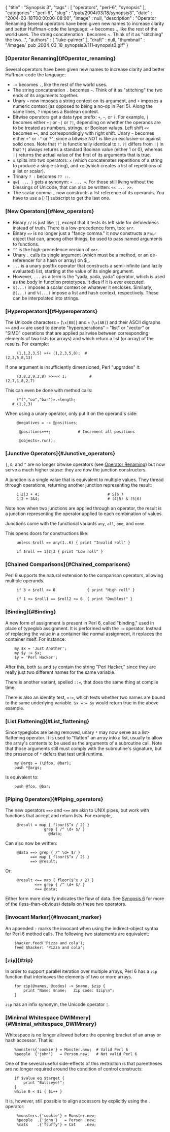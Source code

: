 {
   "title" : "Synopsis 3",
   "tags" : [
      "operators",
      "perl-6",
      "synopsis"
   ],
   "categories" : "perl-6",
   "slug" : "/pub/2004/03/18/synopsis3",
   "date" : "2004-03-18T00:00:00-08:00",
   "image" : null,
   "description" : "Operator Renaming Several operators have been given new names to increase clarity and better Huffman-code the language: -> becomes ., like the rest of the world uses. The string concatenation . becomes ~. Think of it as \"stitching\" the two...",
   "authors" : [
      "luke-palmer"
   ],
   "draft" : null,
   "thumbnail" : "/images/_pub_2004_03_18_synopsis3/111-synopsis3.gif"
}





### [Operator Renaming]{#Operator_renaming}

Several operators have been given new names to increase clarity and
better Huffman-code the language:

-   `->` becomes `.`, like the rest of the world uses.
-   The string concatenation `.` becomes `~`. Think of it as "stitching"
    the two ends of its arguments together.
-   Unary `~` now imposes a string context on its argument, and `+`
    imposes a numeric context (as opposed to being a no-op in Perl 5).
    Along the same lines, `?` imposes a Boolean context.
-   Bitwise operators get a data type prefix: `+`, `~`, or `?`. For
    example, `|` becomes either `+|` or `~|` or `?|`, depending on
    whether the operands are to be treated as numbers, strings, or
    Boolean values. Left shift ` << ` becomes ` +< `, and
    correspondingly with right shift. Unary `~` becomes either `+^` or
    `~^` or `?^`, since a bitwise NOT is like an exclusive-or against
    solid ones. Note that `?^` is functionally identical to `!`. `?|`
    differs from `||` in that `?|` always returns a standard Boolean
    value (either 1 or 0), whereas `||` returns the actual value of the
    first of its arguments that is true.
-   `x` splits into two operators: `x` (which concatenates repetitions
    of a string to produce a single string), and `xx` (which creates a
    list of repetitions of a list or scalar).
-   Trinary `? :` becomes `?? ::`.
-   `qw{ ... }` gets a synonym: ` « ... » `. For those still living
    without the blessings of Unicode, that can also be written:
    `<< ... >>`.
-   The scalar comma `,` now constructs a list reference of its
    operands. You have to use a \[-1\] subscript to get the last one.

### [New Operators]{#New_operators}

-   Binary `//` is just like `||`, except that it tests its left side
    for definedness instead of truth. There is a low-precedence form,
    too: `err`.
-   Binary `=>` is no longer just a "fancy comma." it now constructs a
    `Pair` object that can, among other things, be used to pass named
    arguments to functions.
-   `^^` is the high-precedence version of `xor`.
-   Unary `.` calls its single argument (which must be a method, or an
    de-referencer for a hash or array) on \$\_.
-   `...` is a unary postfix operator that constructs a semi-infinite
    (and lazily evaluated) list, starting at the value of its single
    argument.
-   However, `...` as a term is the "yada, yada, yada" operator, which
    is used as the body in function prototypes. It dies if it is ever
    executed.
-   `$(...)` imposes a scalar context on whatever it encloses.
    Similarly, `@(...)` and `%(...)` impose a list and hash context,
    respectively. These can be interpolated into strings.

### [Hyperoperators]{#Hyperoperators}

The Unicode characters `»` (`\x[BB]`) and `«` (`\x[AB]`) and their ASCII
digraphs `>>` and `<<` are used to denote "hyperoperations" – "list" or
"vector" or "SIMD" operations that are applied pairwise between
corresponding elements of two lists (or arrays) and which return a list
(or array) of the results. For example:

         (1,1,2,3,5) »+« (1,2,3,5,8);  # 
    (2,3,5,8,13)

If one argument is insufficiently dimensioned, Perl "upgrades" it:

         (3,8,2,9,3,8) >>-<< 1;          # 
    (2,7,1,8,2,7)

This can even be done with method calls:

         ("f","oo","bar")».«length; 
       # (1,2,3)

When using a unary operator, only put it on the operand's side:

         @negatives = -« @positives;

          @positions»++;            # Increment all positions

          @objects».run();

### [Junctive Operators]{#Junctive_operators}

`|`, `&`, and `^` are no longer bitwise operators (see [Operator
Renaming](#Operator_Renaming)) but now serve a much higher cause: they
are now the junction constructors.

A junction is a single value that is equivalent to multiple values. They
thread through operations, returning another junction representing the
result:

         1|2|3 + 4;                              # 5|6|7
         1|2 + 3&4;                              # (4|5) & (5|6)

Note how when two junctions are applied through an operator, the result
is a junction representing the operator applied to each combination of
values.

Junctions come with the functional variants `any`, `all`, `one`, and
`none`.

This opens doors for constructions like:

         unless $roll == any(1..6) { print "Invalid roll" }

         if $roll == 1|2|3 { print "Low roll" }

### [Chained Comparisons]{#Chained_comparisons}

Perl 6 supports the natural extension to the comparison operators,
allowing multiple operands.

         if 3 < $roll <= 6              { print "High roll" }
         
         if 1 <= $roll1 == $roll2 <= 6  { print "Doubles!" }

### [Binding]{#Binding}

A new form of assignment is present in Perl 6, called "binding," used in
place of typeglob assignment. It is performed with the `:=` operator.
Instead of replacing the value in a container like normal assignment, it
replaces the container itself. For instance:

        my $x = 'Just Another';
        my $y := $x;
        $y = 'Perl Hacker';

After this, both `$x` and `$y` contain the string "Perl Hacker," since
they are really just two different names for the same variable.

There is another variant, spelled `::=`, that does the same thing at
compile time.

There is also an identity test, `=:=`, which tests whether two names are
bound to the same underlying variable. `$x =:= $y` would return true in
the above example.

### [List Flattening]{#List_flattening}

Since typeglobs are being removed, unary `*` may now serve as a
list-flattening operator. It is used to "flatten" an array into a list,
usually to allow the array's contents to be used as the arguments of a
subroutine call. Note that those arguments still must comply with the
subroutine's signature, but the presence of `*` defers that test until
runtime.

        my @args = (\@foo, @bar);
        push *@args;

Is equivalent to:

        push @foo, @bar;

### [Piping Operators]{#Piping_operators}

The new operators `==>` and `<==` are akin to UNIX pipes, but work with
functions that accept and return lists. For example,

         @result = map { floor($^x / 2) }
                     grep { /^ \d+ $/ }
                       @data;

Can also now be written:

         @data ==> grep { /^ \d+ $/ }
               ==> map { floor($^x / 2) }
               ==> @result;

Or:

         @result <== map { floor($^x / 2) }
                 <== grep { /^ \d+ $/ }
                 <== @data;

Either form more clearly indicates the flow of data. See [Synopsis
6](/pub/a/2003/04/09/synopsis.html) for more of the (less-than-obvious)
details on these two operators.

### [Invocant Marker]{#Invocant_marker}

An appended `:` marks the invocant when using the indirect-object syntax
for Perl 6 method calls. The following two statements are equivalent:

        $hacker.feed('Pizza and cola');
        feed $hacker: 'Pizza and cola';

### [`zip`]{#zip}

In order to support parallel iteration over multiple arrays, Perl 6 has
a `zip` function that interleaves the elements of two or more arrays.

        for zip(@names, @codes) -> $name, $zip {
            print "Name: $name;   Zip code: $zip\n";
        }

`zip` has an infix synonym, the Unicode operator `¦`.

### [Minimal Whitespace DWIMmery]{#Minimal_whitespace_DWIMmery}

Whitespace is no longer allowed before the opening bracket of an array
or hash accessor. That is:

        %monsters{'cookie'} = Monster.new;  # Valid Perl 6
        %people  {'john'}   = Person.new;   # Not valid Perl 6

One of the several useful side-effects of this restriction is that
parentheses are no longer required around the condition of control
constructs:

        if $value eq $target {
            print "Bullseye!";
        }
        while 0 < $i { $i++ }

It is, however, still possible to align accessors by explicitly using
the `.` operator:

         %monsters.{'cookie'} = Monster.new;
         %people  .{'john'}   = Person .new;
         %cats    .{'fluffy'} = Cat    .new;


